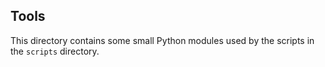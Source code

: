 ## Tools

This directory contains some small Python modules used by the scripts in the `scripts` directory.

